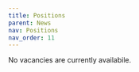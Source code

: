 ```yaml
---
title: Positions
parent: News
nav: Positions
nav_order: 11
---
```


No vacancies are currently availabile.
